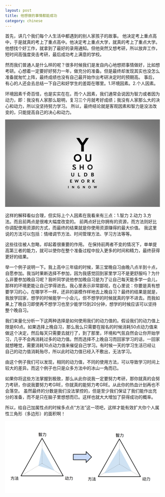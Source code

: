 ```yaml
---
layout: post
title: 他想做的事情都能成功
category: chinese
---
```


首先，讲几个我们每个人生活中都遇到的别人家孩子的故事。
他决定考上重点高中，于是就真的考上了重点高中。他决定考上重点大学，就真的考上了重点大学。他想找个好工作，就拿到了最好的录用通知。但他突然又想考研，所以放弃工作，短时间高强度突击考研，最后成功考上满意的学校。

然而我们普通人是什么样的呢？很多时候我们是发自内心地想把事情做好，比如想考研。心想着一定要好好努力一年，做充分的准备。但是最终却发现其实也没怎么准备就匆忙上阵，最终成绩也没有自己最开始作出考研决定时的预期高。
事后，有心的人还会去总结一下自己和好学生的差距在哪里。1.环境因素。2.个人因素。

环境因素千奇百怪，也是实实在在。而个人因素，我们通常会说因为智力或者因为动力，即：我没有人家那么聪明，复习三个月就考好成绩；我没有人家那么大的决心和动力，所以没坚持努力学习。
所以，最终结论就是客观因素和智力是没法改变的，只能提高自己的决心和动力。

<div class="row">
<div class="col-lg-12">
      <div class="thumbnail">
          <img src="/img/method1.jpg">
      </div>
</div>
</div>

这样的解释看似合理，但实际上个人因素在我看来有三点：1.智力 2.动力 3.方法。而且前两点是很难大幅度改变的。
前两点好比你拥有的资源，而方法则好比你调配使用资源的方式，而最终的结果就是你使用资源赚得的最大价值。
我这里说的方法可以包括：情绪调节方法、时间管理方法、学习方法等等。

这些往往被人忽略，却起着很重要的作用。
在保持前两者不变的情况下，单单提高第三者的能力，就可以使你在整个准备过程中投入更多的时间和精力，最终获得更好的结果。

举一个例子说明一下。我上高中三年级的时候，第三堂晚自习由晚八点半到十点，自愿参加。我当时果断选择不参加，因为我感觉回到家里学习不是更舒服吗？为什么非要参加晚自习呢？我听同学说他参加晚自习是为了让自己每天能多学一会儿，那样的环境更能让自己学得进去。我心里表示非常鄙视，在心里说：你要是真有想要学习的心，在哪学不一样，还非的装模作样地去上晚自习？最终的结果是就是，我放学回家，想学的时候能学一小会儿，但不想学的时候就真的学不进去。而我如果上了晚自习即使再不想学习也至少能学15到20分钟，想学的时候应该可以坚持整个晚自习。

我们来量化分析一下这两种选择是如何使用我们的动力值的。假设我们的动力值上限是60点。如果选择上晚自习，那么我么只需要在报名的时候消耗50点动力值来做这个决定，然后每天只需要去就行了，到了那里，环境和气氛自然会让你开始学习，几乎不会再消耗过多的动力值。然而选择不上晚自习而回家学习的话，一回家就想睡觉，需要消耗10点动力值来催促自己学习。有时候一天的学习生活已经让自己的动力值消耗殆尽，所以此时动力值已经入不敷出，无法学习。

由这个例子我们可以发现，相同的动力值，不同的使用方法，可以导致学习时间上较大的差异。而这个例子也只是众多方法中的冰山一角而已。

如果你将这些方法掌握到极致，那么从此你说我一定要努力考研，那你就真的会努力考研，你说我要努力考GRE，你就真的能努力考GRE。从此你的热血计划再也不会落空。
虽然最终的分数是我们没法掌控的，但是至少我们保证了我们能作出充分的准备，而不是只在脑子里想想而已。这样也就大大增加了获得成功的概率。

所以，给自己加属性点的时候多点点“方法”这一项吧，这样才能有效扩大你个人属性三角形（多边形）的面积啊！

<div class="row">
<div class="col-lg-12">
      <div class="thumbnail">
          <img src="/img/method2.png">
      </div>
</div>
</div>


